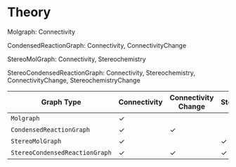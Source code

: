 # Theory


Molgraph: Connectivity

CondensedReactionGraph: Connectivity, ConnectivityChange

StereoMolGraph: Connectivity, Stereochemistry

StereoCondensedReactionGraph: Connectivity, Stereochemistry, ConnectivityChange, StereochemistryChange



| Graph Type                  | Connectivity <br>  | Connectivity <br> Change | Stereo <br> |Stereo <br> Change  |
|-----------------------------|--------------|-------------|-----------------|-------------|
| `Molgraph`                  | ✓            |             |                 |             |
| `CondensedReactionGraph`    | ✓            | ✓          |                 |             |
| `StereoMolGraph`            | ✓            |             | ✓               |             |
| `StereoCondensedReactionGraph` | ✓         | ✓          | ✓               | ✓           |